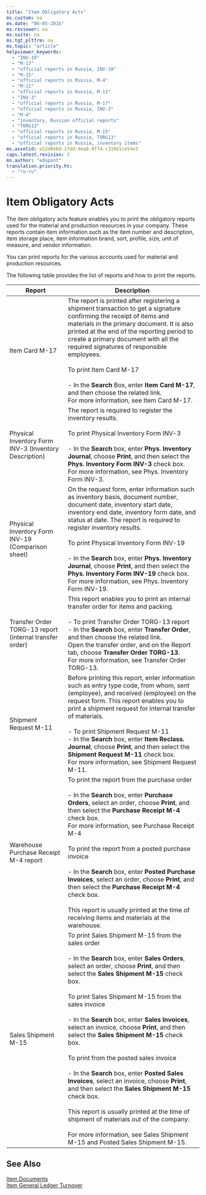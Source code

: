 ```yaml
---
title: "Item Obligatory Acts"
ms.custom: na
ms.date: "06-05-2016"
ms.reviewer: na
ms.suite: na
ms.tgt_pltfrm: na
ms.topic: "article"
helpviewer_keywords: 
  - "INV-19"
  - "M-17"
  - "official reports in Russia, INV-19"
  - "M-15"
  - "official reports in Russia, M-4"
  - "M-11"
  - "official reports in Russia, M-11"
  - "INV-3"
  - "official reports in Russia, M-17"
  - "official reports in Russia, INV-3"
  - "M-4"
  - "inventory, Russian official reports"
  - "TORG13"
  - "official reports in Russia, M-15"
  - "official reports in Russia, TORG13"
  - "official reports in Russia, inventory items"
ms.assetid: e22d0ebd-1fdd-4ea8-8ff4-c310d1ce54e3
caps.latest.revision: 3
ms.author: "edupont"
translation.priority.ht: 
  - "ru-ru"
---
```

# Item Obligatory Acts
The item obligatory acts feature enables you to print the obligatory reports used for the material and production resources in your company. These reports contain item information such as the item number and description, item storage place, item information brand, sort, profile, size, unit of measure, and vendor information.  
  
 You can print reports for the various accounts used for material and production resources.  
  
 The following table provides the list of reports and how to print the reports.  
  
|Report|Description|  
|------------|-----------------|  
|Item Card M\-17|The report is printed after registering a shipment transaction to get a signature confirming the receipt of items and materials in the primary document. It is also printed at the end of the reporting period to create a primary document with all the required signatures of responsible employees.<br /><br /> To print Item Card M\-17<br /><br /> -   In the **Search** Box, enter **Item Card M\-17**, and then choose the related link.<br />     For more information, see Item Card M\-17.|  
|Physical Inventory Form INV\-3 \(Inventory Description\)|The report is required to register the inventory results.<br /><br /> To print Physical Inventory Form INV\-3<br /><br /> -   In the **Search** box, enter **Phys. Inventory Journal**, choose **Print**, and then select the **Phys. Inventory Form INV\-3** check box.<br />     For more information, see Phys. Inventory Form INV\-3.|  
|Physical Inventory Form INV\-19 \(Comparison sheet\)|On the request form, enter information such as inventory basis, document number, document date, inventory start date, inventory end date, inventory form date, and status at date. The report is required to register inventory results.<br /><br /> To print Physical Inventory Form INV\-19<br /><br /> -   In the **Search** box, enter **Phys. Inventory Journal**, choose **Print**, and then select the **Phys. Inventory Form INV\-19** check box.<br />     For more information, see Phys. Inventory Form INV\-19.|  
|Transfer Order TORG\-13 report \(internal transfer order\)|This report enables you to print an internal transfer order for items and packing.<br /><br /> -   To print Transfer Order TORG\-13 report<br />-   In the **Search** box, enter **Transfer Order**, and then choose the related link.<br />     Open the transfer order, and on the Report tab, choose **Transfer Order TORG\-13**.<br />     For more information, see Transfer Order TORG\-13.|  
|Shipment Request M\-11|Before printing this report, enter information such as entry type code, from whom, sent \(employee\), and received \(employee\) on the request form. This report enables you to print a shipment request for internal transfer of materials.<br /><br /> -   To print Shipment Request M\-11<br />-   In the **Search** box, enter **Item Reclass. Journal**, choose **Print**, and then select the **Shipment Request M\-11** check box.<br />     For more information, see Shipment Request M\-11.|  
|Warehouse Purchase Receipt М\-4 report|To print the report from the purchase order<br /><br /> -   In the **Search** box, enter **Purchase Orders**, select an order, choose **Print**, and then select the **Purchase Receipt M\-4** check box.<br />     For more information, see Purchase Receipt M\-4<br /><br /> To print the report from a posted purchase invoice<br /><br /> -   In the **Search** box, enter **Posted Purchase Invoices**, select an order, choose **Print**, and then select the **Purchase Receipt M\-4** check box.<br /><br /> This report is usually printed at the time of receiving items and materials at the warehouse.|  
|Sales Shipment M\-15|To print Sales Shipment M\-15 from the sales order<br /><br /> -   In the **Search** box, enter **Sales Orders**, select an order, choose **Print**, and then select the **Sales Shipment M\-15** check box.<br /><br /> To print Sales Shipment M\-15 from the sales invoice<br /><br /> -   In the **Search** box, enter **Sales Invoices**, select an invoice, choose **Print**, and then select the **Sales Shipment M\-15** check box.<br /><br /> To print from the posted sales invoice<br /><br /> -   In the **Search** box, enter **Posted Sales Invoices**, select an invoice, choose **Print**, and then select the **Sales Shipment M\-15** check box.<br /><br /> This report is usually printed at the time of shipment of materials out of the company.<br /><br /> For more information, see Sales Shipment M\-15 and Posted Sales Shipment M\-15.|  
  
## See Also  
 [Item Documents](../../LocalFunctionalityForMicrosoftDynamicsNav2016/Russia/item-documents.md)   
 [Item General Ledger Turnover](../../LocalFunctionalityForMicrosoftDynamicsNav2016/Russia/item-general-ledger-turnover.md)
